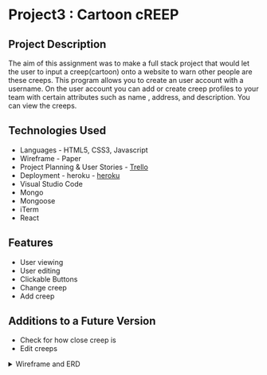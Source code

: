 # Project3 : Cartoon cREEP

## Project Description

The aim of this assignment was to make a full stack project that would let the user to input a creep(cartoon) onto a website to warn other people are these creeps. This program allows you to create an user account with a username. On the user account you can add or create creep profiles to your team with certain attributes such as name , address, and description. You can view the creeps.




## Technologies Used

  * Languages -  HTML5, CSS3, Javascript
  * Wireframe - Paper
  * Project Planning & User Stories - [Trello](https://trello.com/b/bTDk8rlG/project-3)
  * Deployment - heroku - [heroku](https://rocky-refuge-50835.herokuapp.com/users/5b2005c86d459100140a2d03/team)
  * Visual Studio Code
  * Mongo
  * Mongoose
  * iTerm
  * React




## Features
 
  * User viewing
  * User editing
  * Clickable Buttons
  * Change creep 
  * Add creep


## Additions to a Future Version
  * Check for how close creep is
  * Edit creeps

<details>
<summary>Wireframe and ERD</summary>
<br>
![pic](proj2WireframeAndERD.jpg)
</details>


